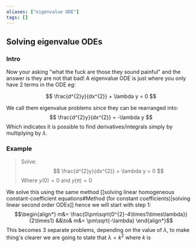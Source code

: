 ```yaml
---
aliases: ["eigenvalue ODE"]
tags: []
---
```


## Solving eigenvalue ODEs

### Intro

Now your asking "what the fuck are those they sound painful" and the answer is they are not that bad! A eigenvalue ODE is just where you only have 2 terms in the ODE eg:

$$ \frac{d^{2}y}{dx^{2}} + \lambda y = 0 $$

We call them eigenvalue problems since they can be rearranged into:
$$ \frac{d^{2}y}{dx^{2}}  = -\lambda y $$
Which indicates it is possible to find derivatives/integrals simply by multiplying by $\lambda$.

### Example
> Solve:
> $$ \frac{d^{2}y}{dx^{2}} + \lambda y = 0 $$
> Where $y(0)=0$ and $y(\pi)=0$

We solve this using the same method [[solving linear homogeneous constant-coefficient equations#Method (for constant coefficients)|solving linear second order ODEs]] hence we will start with step 1:
$$\begin{align*}
m&=  \frac{0\pm\sqrt{0^{2}-4\times1\times\lambda}}{2\times1} &&\to& m&= \pm\sqrt{-\lambda}
\end{align*}$$
This becomes 3 separate problems, depending on the value of $\lambda$, to make thing's clearer we are going to state that $\lambda=k^{2}$ where $k$ is 

